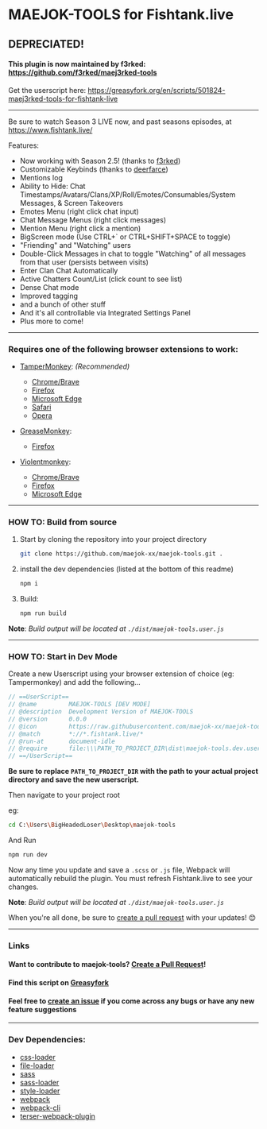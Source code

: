 # MAEJOK-TOOLS for Fishtank.live

## DEPRECIATED!

#### This plugin is now maintained by f3rked: https://github.com/f3rked/maej3rked-tools

Get the userscript here: https://greasyfork.org/en/scripts/501824-maej3rked-tools-for-fishtank-live

---

Be sure to watch Season 3 LIVE now, and past seasons episodes, at https://www.fishtank.live/

Features:

- Now working with Season 2.5! (thanks to [f3rked](https://github.com/f3rked))
- Customizable Keybinds (thanks to [deerfarce](https://github.com/deerfarce))
- Mentions log
- Ability to Hide: Chat Timestamps/Avatars/Clans/XP/Roll/Emotes/Consumables/System Messages, & Screen Takeovers
- Emotes Menu (right click chat input)
- Chat Message Menus (right click messages)
- Mention Menu (right click a mention)
- BigScreen mode (Use CTRL+` or CTRL+SHIFT+SPACE to toggle)
- "Friending" and "Watching" users
- Double-Click Messages in chat to toggle "Watching" of all messages from that user (persists between visits)
- Enter Clan Chat Automatically
- Active Chatters Count/List (click count to see list)
- Dense Chat mode
- Improved tagging
- and a bunch of other stuff
- And it's all controllable via Integrated Settings Panel
- Plus more to come!

---

### Requires one of the following browser extensions to work:

- [TamperMonkey](https://www.tampermonkey.net/): _(Recommended)_

  - [Chrome/Brave](https://www.tampermonkey.net/index.php?browser=chrome)
  - [Firefox](https://www.tampermonkey.net/index.php?browser=firefox)
  - [Microsoft Edge](https://www.tampermonkey.net/index.php?browser=edge)
  - [Safari](https://www.tampermonkey.net/index.php?browser=safari)
  - [Opera](https://www.tampermonkey.net/index.php?browser=opera)

- [GreaseMonkey](https://www.greasespot.net/):

  - [Firefox](https://addons.mozilla.org/en-US/firefox/addon/greasemonkey/)

- [Violentmonkey](https://violentmonkey.github.io/):
  - [Chrome/Brave](https://chromewebstore.google.com/detail/violentmonkey/jinjaccalgkegednnccohejagnlnfdag)
  - [Firefox](https://addons.mozilla.org/en-US/firefox/addon/violentmonkey/)
  - [Microsoft Edge](https://microsoftedge.microsoft.com/addons/detail/violentmonkey/eeagobfjdenkkddmbclomhiblgggliao)

---

### HOW TO: Build from source

1. Start by cloning the repository into your project directory

   ```bash
   git clone https://github.com/maejok-xx/maejok-tools.git .
   ```

2. install the dev dependencies (listed at the bottom of this readme)

   ```bash
   npm i
   ```

3. Build:
   ```bash
   npm run build
   ```

**Note**: _Build output will be located at `./dist/maejok-tools.user.js`_

---

### HOW TO: Start in Dev Mode

Create a new Userscript using your browser extension of choice (eg: Tampermonkey) and add the following...

```js
// ==UserScript==
// @name         MAEJOK-TOOLS [DEV MODE]
// @description  Development Version of MAEJOK-TOOLS
// @version      0.0.0
// @icon         https://raw.githubusercontent.com/maejok-xx/maejok-tools/master/public/images/icon.png
// @match        *://*.fishtank.live/*
// @run-at       document-idle
// @require      file:\\\PATH_TO_PROJECT_DIR\dist\maejok-tools.dev.user.js
// ==/UserScript==
```

**Be sure to replace `PATH_TO_PROJECT_DIR` with the path to your actual project directory and save the new userscript.**

Then navigate to your project root

eg:

```bash
cd C:\Users\BigHeadedLoser\Desktop\maejok-tools
```

And Run

```bash
npm run dev
```

Now any time you update and save a `.scss` or `.js` file, Webpack will automatically rebuild the plugin. You must refresh Fishtank.live to see your changes.

**Note**: _Build output will be located at `./dist/maejok-tools.user.js`_

When you're all done, be sure to [create a pull request](https://github.com/maejok-xx/maejok-tools/pulls) with your updates! 😊

---

### Links

#### Want to contribute to maejok-tools? [Create a Pull Request](https://github.com/maejok-xx/maejok-tools/pulls)!

#### Find this script on [Greasyfork](https://greasyfork.org/en/scripts/465416-maejok-tools-for-fishtank-live)

#### Feel free to [create an issue](https://github.com/maejok-xx/maejok-tools/issues) if you come across any bugs or have any new feature suggestions

---

### Dev Dependencies:

- [css-loader](https://npmjs.com/package/css-loader)
- [file-loader](https://npmjs.com/package/css-loader)
- [sass](https://npmjs.com/package/css-loader)
- [sass-loader](https://npmjs.com/package/css-loader)
- [style-loader](https://npmjs.com/package/css-loader)
- [webpack](https://npmjs.com/package/css-loader)
- [webpack-cli](https://npmjs.com/package/css-loader)
- [terser-webpack-plugin](https://npmjs.com/package/css-loader)
